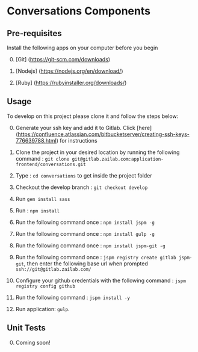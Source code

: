 # Conversations Components

## Pre-requisites
Install the following apps on your computer before you begin

0. [Git] (https://git-scm.com/downloads)

0. [Nodejs] (https://nodejs.org/en/download/)

0. [Ruby] (https://rubyinstaller.org/downloads/)

## Usage

To develop on this project please clone it and follow the steps below: 

0.  Generate your ssh key and add it to Gitlab.  Click [here] (https://confluence.atlassian.com/bitbucketserver/creating-ssh-keys-776639788.html) for instructions

0.  Clone the project in your desired location by running the following command : `git clone git@gitlab.zailab.com:application-frontend/conversations.git`

0.  Type : `cd conversations` to get inside the project folder

0.  Checkout the develop branch : `git checkout develop`

0.  Run `gem install sass`

0.  Run : `npm install`

0.  Run the following command once : `npm install jspm -g`

0.  Run the following command once : `npm install gulp -g`

0.  Run the following command once : `npm install jspm-git -g`

0.  Run the following command once : `jspm registry create gitlab jspm-git`, then enter the following base url when prompted `ssh://git@gitlab.zailab.com/` 

0.  Configure your github credentials with the following command : `jspm registry config github`

0.  Run the following command : `jspm install -y`

0.  Run application: `gulp`.

## Unit Tests

0. Coming soon!